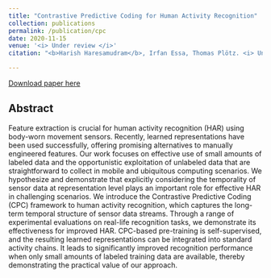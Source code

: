 ```yaml
---
title: "Contrastive Predictive Coding for Human Activity Recognition"
collection: publications
permalink: /publication/cpc
date: 2020-11-15
venue: '<i> Under review </i>'
citation: "<b>Harish Haresamudram</b>, Irfan Essa, Thomas Plötz. <i> Under review </i>."

---
```


[Download paper here](http://harkash.github.io/files/cpc.pdf)

## Abstract
Feature extraction is crucial for human activity recognition (HAR) using body-worn movement sensors. Recently, learned
representations have been used successfully, offering promising alternatives to manually engineered features. Our work
focuses on effective use of small amounts of labeled data and the opportunistic exploitation of unlabeled data that are
straightforward to collect in mobile and ubiquitous computing scenarios. We hypothesize and demonstrate that explicitly
considering the temporality of sensor data at representation level plays an important role for effective HAR in challenging
scenarios. We introduce the Contrastive Predictive Coding (CPC) framework to human activity recognition, which captures
the long-term temporal structure of sensor data streams. Through a range of experimental evaluations on real-life recognition
tasks, we demonstrate its effectiveness for improved HAR. CPC-based pre-training is self-supervised, and the resulting learned
representations can be integrated into standard activity chains. It leads to significantly improved recognition performance
when only small amounts of labeled training data are available, thereby demonstrating the practical value of our approach.